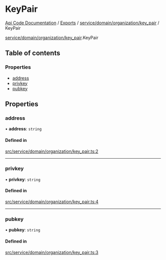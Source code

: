 # KeyPair
 
[Api Code Documentation](../README.md) / [Exports](../modules.md) / [service/domain/organization/key\_pair](../modules/service_domain_organization_key_pair.md) / KeyPair

[service/domain/organization/key\_pair](../modules/service_domain_organization_key_pair.md).KeyPair

## Table of contents

### Properties

- [address](service_domain_organization_key_pair.KeyPair.md#address)
- [privkey](service_domain_organization_key_pair.KeyPair.md#privkey)
- [pubkey](service_domain_organization_key_pair.KeyPair.md#pubkey)

## Properties

### address

• **address**: `string`

#### Defined in

[src/service/domain/organization/key_pair.ts:2](https://github.com/openkfw/TruBudget/blob/90402cb/api/src/service/domain/organization/key_pair.ts#L2)

___

### privkey

• **privkey**: `string`

#### Defined in

[src/service/domain/organization/key_pair.ts:4](https://github.com/openkfw/TruBudget/blob/90402cb/api/src/service/domain/organization/key_pair.ts#L4)

___

### pubkey

• **pubkey**: `string`

#### Defined in

[src/service/domain/organization/key_pair.ts:3](https://github.com/openkfw/TruBudget/blob/90402cb/api/src/service/domain/organization/key_pair.ts#L3)
